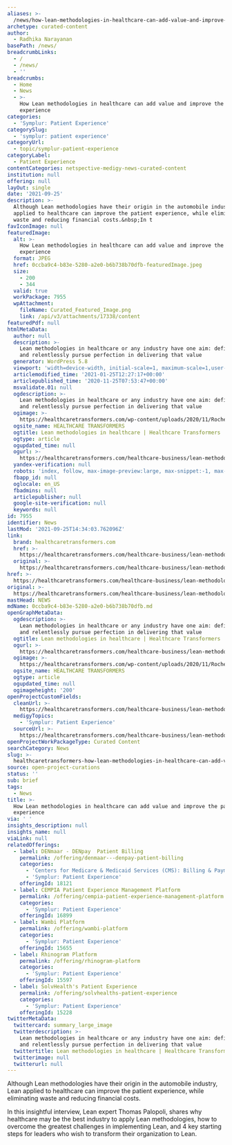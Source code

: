 ```yaml
---
aliases: >-
  /news/how-lean-methodologies-in-healthcare-can-add-value-and-improve-the-patient-experience
archetype: curated-content
author:
  - Radhika Narayanan
basePath: /news/
breadcrumbLinks:
  - /
  - /news/
  - ''
breadcrumbs:
  - Home
  - News
  - >-
    How Lean methodologies in healthcare can add value and improve the patient
    experience
categories:
  - 'Symplur: Patient Experience'
categorySlug:
  - 'symplur: patient experience'
categoryUrl:
  - topic/symplur-patient-experience
categoryLabel:
  - Patient Experience
contentCategories: netspective-medigy-news-curated-content
institution: null
offering: null
layOut: single
date: '2021-09-25'
description: >-
  Although Lean methodologies have their origin in the automobile industry, Lean
  applied to healthcare can improve the patient experience, while eliminating
  waste and reducing financial costs.&nbsp;In t
favIconImage: null
featuredImage:
  alt: >-
    How Lean methodologies in healthcare can add value and improve the patient
    experience
  format: JPEG
  href: 0ccba9c4-b83e-5280-a2e0-b6b738b70dfb-featuredImage.jpeg
  size:
    - 200
    - 344
  valid: true
  workPackage: 7955
  wpAttachment:
    fileName: Curated_Featured_Image.png
    link: /api/v3/attachments/17338/content
featuredPdf: null
htmlMetaData:
  author: null
  description: >-
    Lean methodologies in healthcare or any industry have one aim: define value
    and relentlessly pursue perfection in delivering that value
  generator: WordPress 5.8
  viewport: 'width=device-width, initial-scale=1, maximum-scale=1,user-scalable=0'
  articlemodified_time: '2021-01-25T12:27:17+00:00'
  articlepublished_time: '2020-11-25T07:53:47+00:00'
  msvalidate.01: null
  ogdescription: >-
    Lean methodologies in healthcare or any industry have one aim: define value
    and relentlessly pursue perfection in delivering that value
  ogimage: >-
    https://healthcaretransformers.com/wp-content/uploads/2020/11/Roche_ThomasPalopoli_Header-thumb.png
  ogsite_name: HEALTHCARE TRANSFORMERS
  ogtitle: Lean methodologies in healthcare | Healthcare Transformers
  ogtype: article
  ogupdated_time: null
  ogurl: >-
    https://healthcaretransformers.com/healthcare-business/lean-methodologies-healthcare/
  yandex-verification: null
  robots: 'index, follow, max-image-preview:large, max-snippet:-1, max-video-preview:-1'
  fbapp_id: null
  oglocale: en_US
  fbadmins: null
  articlepublisher: null
  google-site-verification: null
  keywords: null
id: 7955
identifier: News
lastMod: '2021-09-25T14:34:03.762096Z'
link:
  brand: healthcaretransformers.com
  href: >-
    https://healthcaretransformers.com/healthcare-business/lean-methodologies-healthcare/
  original: >-
    https://healthcaretransformers.com/healthcare-business/lean-methodologies-healthcare/
href: >-
  https://healthcaretransformers.com/healthcare-business/lean-methodologies-healthcare/
original: >-
  https://healthcaretransformers.com/healthcare-business/lean-methodologies-healthcare/
mastHead: NEWS
mdName: 0ccba9c4-b83e-5280-a2e0-b6b738b70dfb.md
openGraphMetaData:
  ogdescription: >-
    Lean methodologies in healthcare or any industry have one aim: define value
    and relentlessly pursue perfection in delivering that value
  ogtitle: Lean methodologies in healthcare | Healthcare Transformers
  ogurl: >-
    https://healthcaretransformers.com/healthcare-business/lean-methodologies-healthcare/
  ogimage: >-
    https://healthcaretransformers.com/wp-content/uploads/2020/11/Roche_ThomasPalopoli_Header-thumb.png
  ogsite_name: HEALTHCARE TRANSFORMERS
  ogtype: article
  ogupdated_time: null
  ogimageheight: '200'
openProjectCustomFields:
  cleanUrl: >-
    https://healthcaretransformers.com/healthcare-business/lean-methodologies-healthcare/
  medigyTopics:
    - 'Symplur: Patient Experience'
  sourceUrl: >-
    https://healthcaretransformers.com/healthcare-business/lean-methodologies-healthcare/
openProjectWorkPackageType: Curated Content
searchCategory: News
slug: >-
  healthcaretransformers-how-lean-methodologies-in-healthcare-can-add-value-and-improve-the-patient-experience
source: open-project-curations
status: ''
sub: brief
tags:
  - News
title: >-
  How Lean methodologies in healthcare can add value and improve the patient
  experience
via: ' '
insights_description: null
insights_name: null
viaLink: null
relatedOfferings:
  - label: DENmaar - DENpay  Patient Billing
    permalink: /offering/denmaar---denpay-patient-billing
    categories:
      - 'Centers for Medicare & Medicaid Services (CMS): Billing & Payments'
      - 'Symplur: Patient Experience'
    offeringId: 18121
  - label: CEMPIA Patient Experience Management Platform
    permalink: /offering/cempia-patient-experience-management-platform
    categories:
      - 'Symplur: Patient Experience'
    offeringId: 16899
  - label: Wambi Platform
    permalink: /offering/wambi-platform
    categories:
      - 'Symplur: Patient Experience'
    offeringId: 15655
  - label: Rhinogram Platform
    permalink: /offering/rhinogram-platform
    categories:
      - 'Symplur: Patient Experience'
    offeringId: 15597
  - label: SolvHealth's Patient Experience
    permalink: /offering/solvhealths-patient-experience
    categories:
      - 'Symplur: Patient Experience'
    offeringId: 15228
twitterMetaData:
  twittercard: summary_large_image
  twitterdescription: >-
    Lean methodologies in healthcare or any industry have one aim: define value
    and relentlessly pursue perfection in delivering that value
  twittertitle: Lean methodologies in healthcare | Healthcare Transformers
  twitterimage: null
  twitterurl: null
---
```

<p>Although Lean methodologies have their origin in the automobile industry, Lean applied to healthcare can improve the patient experience, while eliminating waste and reducing financial costs.&nbsp;</p><p>In this insightful interview, Lean expert Thomas Palopoli, shares why healthcare may be the best industry to apply Lean methodologies, how to overcome the greatest challenges in implementing Lean, and 4 key starting steps for leaders who wish to transform their organization to Lean.</p>